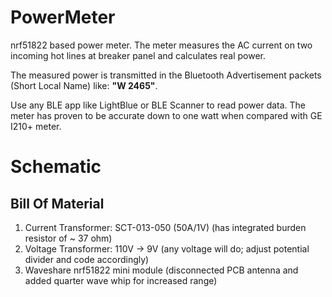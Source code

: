 # PowerMeter
nrf51822 based power meter. The meter measures the AC current on two incoming hot lines at breaker panel and calculates real power. 

The measured power is transmitted in the Bluetooth Advertisement packets (Short Local Name) like: **"W 2465"**. 

Use any BLE app like LightBlue or BLE Scanner to read power data.
The meter has proven to be accurate down to one watt when compared with GE I210+ meter.

# Schematic
[logo]:  docs/Schematic.png "Schematic"

## Bill Of Material
1. Current Transformer: SCT-013-050 (50A/1V) (has integrated burden resistor of ~ 37 ohm)
2. Voltage Transformer: 110V -> 9V (any voltage will do; adjust potential divider and code accordingly)
3. Waveshare nrf51822 mini module (disconnected PCB antenna and added quarter wave whip for increased range)




